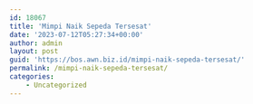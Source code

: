 ```yaml
---
id: 18067
title: 'Mimpi Naik Sepeda Tersesat'
date: '2023-07-12T05:27:34+00:00'
author: admin
layout: post
guid: 'https://bos.awn.biz.id/mimpi-naik-sepeda-tersesat/'
permalink: /mimpi-naik-sepeda-tersesat/
categories:
    - Uncategorized
---
```


